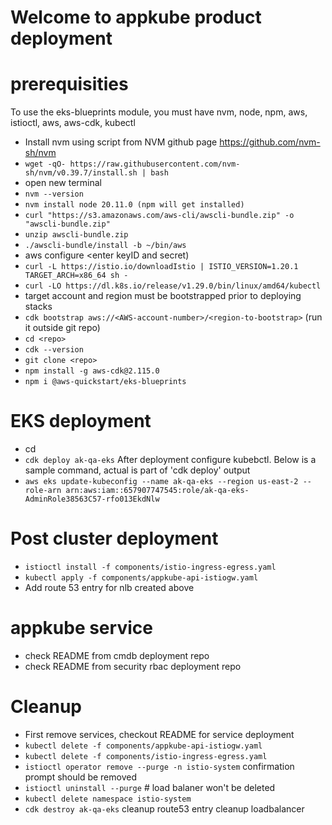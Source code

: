 # Welcome to appkube product deployment
# prerequisities
To use the eks-blueprints module, you must have nvm, node, npm, aws, istioctl, aws, aws-cdk, kubectl
*	Install nvm using script from NVM github page https://github.com/nvm-sh/nvm
*	`wget -qO- https://raw.githubusercontent.com/nvm-sh/nvm/v0.39.7/install.sh | bash`
*	open new terminal
*	`nvm --version`
*	`nvm install node 20.11.0 (npm will get installed)`
*	`curl "https://s3.amazonaws.com/aws-cli/awscli-bundle.zip" -o "awscli-bundle.zip"`
*	`unzip awscli-bundle.zip`
*	`./awscli-bundle/install -b ~/bin/aws`
*	aws configure <enter keyID and secret)
*	`curl -L https://istio.io/downloadIstio | ISTIO_VERSION=1.20.1 TARGET_ARCH=x86_64 sh -`
*	`curl -LO https://dl.k8s.io/release/v1.29.0/bin/linux/amd64/kubectl`
*   target account and region must be bootstrapped prior to deploying stacks
*   `cdk bootstrap aws://<AWS-account-number>/<region-to-bootstrap>` (run it outside git repo)
*   `cd <repo>`
*   `cdk --version`
*   `git clone <repo>`
*   `npm install -g aws-cdk@2.115.0`
*   `npm i @aws-quickstart/eks-blueprints`

# EKS deployment
* cd <repo>
* `cdk deploy ak-qa-eks`
After deployment configure kubebctl. Below is a sample command, actual is part of 'cdk deploy' output
* `aws eks update-kubeconfig --name ak-qa-eks --region us-east-2 --role-arn arn:aws:iam::657907747545:role/ak-qa-eks-AdminRole38563C57-rfo013EkdNlw`

# Post cluster deployment
 * `istioctl install -f components/istio-ingress-egress.yaml`
 * `kubectl apply -f components/appkube-api-istiogw.yaml`
 * Add route 53 entry for nlb created above

# appkube service
 * check README from cmdb deployment repo
 * check README from security rbac deployment repo

# Cleanup
 * First remove services, checkout README for service deployment 
 * `kubectl delete -f components/appkube-api-istiogw.yaml`
 * `kubectl delete -f components/istio-ingress-egress.yaml`
 * `istioctl operator remove --purge -n istio-system` confirmation prompt should be removed
 * `istioctl uninstall --purge` # load balaner won't be deleted
 * `kubectl delete namespace istio-system`
 * `cdk destroy ak-qa-eks`
cleanup route53 entry
cleanup loadbalancer 
